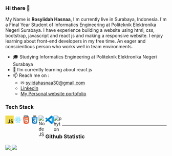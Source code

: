 ### Hi there 👋

My Name is **Rosyiidah Hasnaa**, I'm currently live in Surabaya, Indonesia. I'm a Final Year Student of Informatics Engineering at Politeknik Elektronika Negeri Surabaya. I have experience building a website using html, css, bootstrap, javascript and react js and making a responsive website. I enjoy learning about front-end developers in my free time. An eager and conscientious person who works well in team environments.   

- 🎓 Studying Informatics Engineering at Politeknik Elektronika Negeri Surabaya  
- 🌱 I’m currently learning about react js  
- 📫 Reach me on :
  - ✉ syiidahasnaa30@gmail.com
  - [Linkedin](https://www.linkedin.com/in/syiidahasnaa/)
  - [My Personal website portofolio ](https://syiidahasnaa.netlify.app/)

### Tech Stack
<img align="left" alt="JavaScript" width="26px" src="https://raw.githubusercontent.com/github/explore/80688e429a7d4ef2fca1e82350fe8e3517d3494d/topics/javascript/javascript.png" />
<img align="left" alt="React" width="26px" src="https://raw.githubusercontent.com/github/explore/80688e429a7d4ef2fca1e82350fe8e3517d3494d/topics/react/react.png" />
<img align="left" alt="HTML5" width="26px" src="https://raw.githubusercontent.com/github/explore/80688e429a7d4ef2fca1e82350fe8e3517d3494d/topics/html/html.png" />
<img align="left" alt="CSS3" width="26px" src="https://raw.githubusercontent.com/github/explore/80688e429a7d4ef2fca1e82350fe8e3517d3494d/topics/css/css.png" />
  <a href="https://nodejs.org/"><img align="left" alt="NodeJS" title="NodeJS" width="21px" src="https://seeklogo.com/images/N/nodejs-logo-FBE122E377-seeklogo.com.png" /></a>
<img align="left" alt="Visual Studio Code" width="26px" src="https://raw.githubusercontent.com/github/explore/80688e429a7d4ef2fca1e82350fe8e3517d3494d/topics/visual-studio-code/visual-studio-code.png" />
<img align="left" alt="phyton" width="26px" src="https://user-images.githubusercontent.com/67575741/204096288-b669c675-d96b-4bfc-bb2b-8b78aa966ba2.jpg">
<br />

---
  
### Github Statistic
<p align="left">
<a href="https://github.com/syiidahasnaa30">
  <img height="180em" src="https://github-readme-stats-eight-theta.vercel.app/api?username=syiidahasnaa30&show_icons=true&theme=algolia&include_all_commits=true&count_private=true"/>
  <img height="180em" src="https://github-readme-stats-eight-theta.vercel.app/api/top-langs/?username=syiidahasnaa30&layout=compact&langs_count=8&theme=algolia"/>
</a>
</p>

<!--
**syiidahasnaa30/syiidahasnaa30** is a ✨ _special_ ✨ repository because its `README.md` (this file) appears on your GitHub profile.

Here are some ideas to get you started:

- 🔭 I’m currently working on ...
- 🌱 I’m currently learning ...
- 👯 I’m looking to collaborate on ...
- 🤔 I’m looking for help with ...
- 💬 Ask me about ...
- 😄 Pronouns: ...
- ⚡ Fun fact: ...
-->
